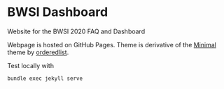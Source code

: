 # BWSI Dashboard

Website for the BWSI 2020 FAQ and Dashboard

Webpage is hosted on GitHub Pages. Theme is derivative of the [Minimal]("https://github.com/pages-themes/minimal") theme by [orderedlist]("https://github.com/orderedlist").

Test locally with
```sh
bundle exec jekyll serve
```
